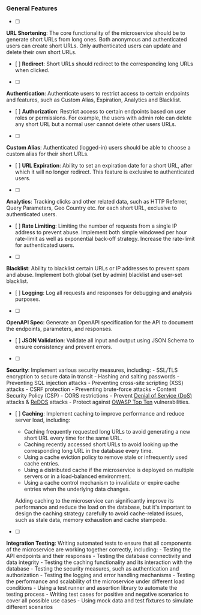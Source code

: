 ### General Features
- [ ]
**URL Shortening**: The core functionality of the microservice should be to generate short URLs from long ones. Both anonymous and authenticated users can create short URLs. Only authenticated users can update and delete their own short URLs.
- [ ]
**Redirect**: Short URLs should redirect to the corresponding long URLs when clicked.
- [ ]
**Authentication**: Authenticate users to restrict access to certain endpoints and features, such as Custom Alias, Expiration, Analytics and Blacklist.
- [ ]
**Authorization**: Restrict access to certain endpoints based on user roles or permissions. For example, the users with admin role can delete any short URL but a normal user cannot delete other users URLs.
- [ ]
**Custom Alias**: Authenticated (logged-in) users should be able to choose a custom alias for their short URLs.
- [ ]
**URL Expiration**: Ability to set an expiration date for a short URL, after which it will no longer redirect. This feature is exclusive to authenticated users.
- [ ]
**Analytics**: Tracking clicks and other related data, such as HTTP Referrer, Query Parameters, Geo Country etc. for each short URL, exclusive to authenticated users.
- [ ]
**Rate Limiting**: Limiting the number of requests from a single IP address to prevent abuse. Implement both simple windowed per hour rate-limit as well as exponential back-off strategy. Increase the rate-limit for authenticated users.
- [ ]
**Blacklist**: Ability to blacklist certain URLs or IP addresses to prevent spam and abuse. Implement both global (set by admin) blacklist and user-set blacklist.
- [ ]
**Logging**: Log all requests and responses for debugging and analysis purposes.
- [ ]
**OpenAPI Spec**: Generate an OpenAPI specification for the API to document the endpoints, parameters, and responses.
- [ ]
**JSON Validation**: Validate all input and output using JSON Schema to ensure consistency and prevent errors.
- [ ]
**Security**: Implement various security measures, including:
    - SSL/TLS encryption to secure data in transit
    - Hashing and salting passwords
    - Preventing SQL injection attacks
    - Preventing cross-site scripting (XSS) attacks
    - CSRF protection
    - Preventing brute-force attacks
    - Content Security Policy (CSP)
    - CORS restrictions
    - Prevent [Denial of Service (DoS)](https://owasp.org/www-community/attacks/Denial_of_Service) attacks & [ReDOS](https://owasp.org/www-community/attacks/Regular_expression_Denial_of_Service_-_ReDoS) attacks
    - Protect against [OWASP Top Ten](https://owasp.org/www-project-top-ten/) vulnerabilities.
- [ ]
**Caching**: Implement caching to improve performance and reduce server load, including:
    - Caching frequently requested long URLs to avoid generating a new short URL every time for the same URL.
    - Caching recently accessed short URLs to avoid looking up the corresponding long URL in the database every time.
    - Using a cache eviction policy to remove stale or infrequently used cache entries.
    - Using a distributed cache if the microservice is deployed on multiple servers or in a load-balanced environment.
    - Using a cache control mechanism to invalidate or expire cache entries when the underlying data changes.
  
    Adding caching to the microservice can significantly improve its performance and reduce the load on the database, but it's important to design the caching strategy carefully to avoid cache-related issues, such as stale data, memory exhaustion and cache stampede.
- [ ]
**Integration Testing**: Writing automated tests to ensure that all components of the microservice are working together correctly, including:
    - Testing the API endpoints and their responses
    - Testing the database connectivity and data integrity
    - Testing the caching functionality and its interaction with the database
    - Testing the security measures, such as authentication and authorization
    - Testing the logging and error handling mechanisms
    - Testing the performance and scalability of the microservice under different load conditions
    - Using a test runner and assertion library to automate the testing process
    - Writing test cases for positive and negative scenarios to cover all possible use cases
    - Using mock data and test fixtures to simulate different scenarios
